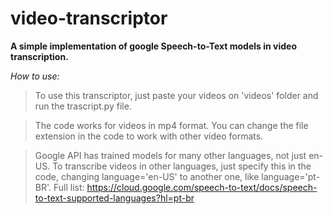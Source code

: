 # video-transcriptor

**A simple implementation of google Speech-to-Text models in video transcription.**

*How to use:*

> To use this transcriptor, just paste your videos on 'videos' folder and run the trascript.py file. 

> The code works for videos in mp4 format. You can change the file extension in the code to work with other video formats.

> Google API has trained models for many other languages, not just en-US. To transcribe videos in other languages, just specify this in the code, changing language='en-US' to another one, like language='pt-BR'. Full list: https://cloud.google.com/speech-to-text/docs/speech-to-text-supported-languages?hl=pt-br